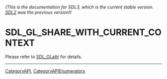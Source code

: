 ###### (This is the documentation for SDL3, which is the current stable version. [SDL2](https://wiki.libsdl.org/SDL2/) was the previous version!)
# SDL_GL_SHARE_WITH_CURRENT_CONTEXT

Please refer to [SDL_GLattr](SDL_GLattr) for details.

----
[CategoryAPI](CategoryAPI), [CategoryAPIEnumerators](CategoryAPIEnumerators)

